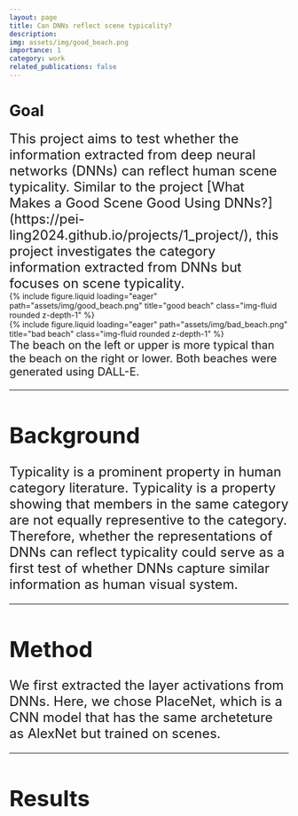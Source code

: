 ```yaml
---
layout: page
title: Can DNNs reflect scene typicality?
description:
img: assets/img/good_beach.png
importance: 1
category: work
related_publications: false
---
```


# Goal

<span style="font-size:24px">
This project aims to test whether the information extracted from deep neural networks (DNNs) can reflect human scene typicality. Similar to the project [What Makes a Good Scene Good Using DNNs?](https://pei-ling2024.github.io/projects/1_project/), this project investigates the category information extracted from DNNs but focuses on scene typicality.
</span>
<div class="row">
    <div class="col-sm mt-3 mt-md-0">
        {% include figure.liquid loading="eager" path="assets/img/good_beach.png" title="good beach" class="img-fluid rounded z-depth-1" %}
    </div>
    <div class="col-sm mt-3 mt-md-0">
        {% include figure.liquid loading="eager" path="assets/img/bad_beach.png" title="bad beach" class="img-fluid rounded z-depth-1" %}
    </div>
</div>
<span style="font-size:20px">
The beach on the left or upper is more typical than the beach on the right or lower. Both beaches were generated using DALL-E.
</div>

<hr style="height:2px;background:grey">

# Background

<span style="font-size:24px">
Typicality is a prominent property in human category literature. Typicality is a property showing that members in the same category are not equally representive to the category. Therefore, whether the representations of DNNs can reflect typicality could serve as a first test of whether DNNs capture similar information as human visual system.
</span>

<hr style="height:2px;background:grey">

# Method

<span style="font-size:24px">
We first extracted the layer activations from DNNs. Here, we chose PlaceNet, which is a CNN model that has the same archeteture as AlexNet but trained on scenes.   
</span>

<hr style="height:2px;background:grey">

# Results

<span style="font-size:24px">

</span>
